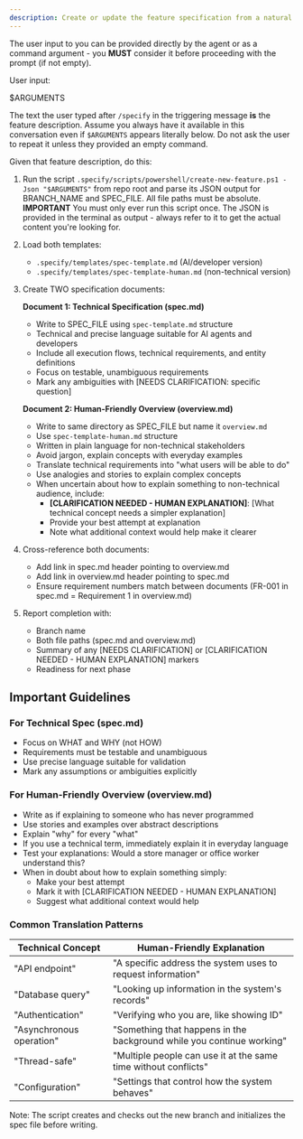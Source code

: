 ```yaml
---
description: Create or update the feature specification from a natural language feature description.
---
```


The user input to you can be provided directly by the agent or as a command argument - you **MUST** consider it before proceeding with the prompt (if not empty).

User input:

$ARGUMENTS

The text the user typed after `/specify` in the triggering message **is** the feature description. Assume you always have it available in this conversation even if `$ARGUMENTS` appears literally below. Do not ask the user to repeat it unless they provided an empty command.

Given that feature description, do this:

1. Run the script `.specify/scripts/powershell/create-new-feature.ps1 -Json "$ARGUMENTS"` from repo root and parse its JSON output for BRANCH_NAME and SPEC_FILE. All file paths must be absolute.
   **IMPORTANT** You must only ever run this script once. The JSON is provided in the terminal as output - always refer to it to get the actual content you're looking for.

2. Load both templates:
   - `.specify/templates/spec-template.md` (AI/developer version)
   - `.specify/templates/spec-template-human.md` (non-technical version)

3. Create TWO specification documents:

   **Document 1: Technical Specification (spec.md)**
   - Write to SPEC_FILE using `spec-template.md` structure
   - Technical and precise language suitable for AI agents and developers
   - Include all execution flows, technical requirements, and entity definitions
   - Focus on testable, unambiguous requirements
   - Mark any ambiguities with [NEEDS CLARIFICATION: specific question]

   **Document 2: Human-Friendly Overview (overview.md)**
   - Write to same directory as SPEC_FILE but name it `overview.md`
   - Use `spec-template-human.md` structure
   - Written in plain language for non-technical stakeholders
   - Avoid jargon, explain concepts with everyday examples
   - Translate technical requirements into "what users will be able to do"
   - Use analogies and stories to explain complex concepts
   - When uncertain about how to explain something to non-technical audience, include:
     - **[CLARIFICATION NEEDED - HUMAN EXPLANATION]**: [What technical concept needs a simpler explanation]
     - Provide your best attempt at explanation
     - Note what additional context would help make it clearer

4. Cross-reference both documents:
   - Add link in spec.md header pointing to overview.md
   - Add link in overview.md header pointing to spec.md
   - Ensure requirement numbers match between documents (FR-001 in spec.md = Requirement 1 in overview.md)

5. Report completion with:
   - Branch name
   - Both file paths (spec.md and overview.md)
   - Summary of any [NEEDS CLARIFICATION] or [CLARIFICATION NEEDED - HUMAN EXPLANATION] markers
   - Readiness for next phase

## Important Guidelines

### For Technical Spec (spec.md)
- Focus on WHAT and WHY (not HOW)
- Requirements must be testable and unambiguous
- Use precise language suitable for validation
- Mark any assumptions or ambiguities explicitly

### For Human-Friendly Overview (overview.md)
- Write as if explaining to someone who has never programmed
- Use stories and examples over abstract descriptions
- Explain "why" for every "what"
- If you use a technical term, immediately explain it in everyday language
- Test your explanations: Would a store manager or office worker understand this?
- When in doubt about how to explain something simply:
  - Make your best attempt
  - Mark it with [CLARIFICATION NEEDED - HUMAN EXPLANATION]
  - Suggest what additional context would help

### Common Translation Patterns

| Technical Concept | Human-Friendly Explanation |
|------------------|----------------------------|
| "API endpoint" | "A specific address the system uses to request information" |
| "Database query" | "Looking up information in the system's records" |
| "Authentication" | "Verifying who you are, like showing ID" |
| "Asynchronous operation" | "Something that happens in the background while you continue working" |
| "Thread-safe" | "Multiple people can use it at the same time without conflicts" |
| "Configuration" | "Settings that control how the system behaves" |

Note: The script creates and checks out the new branch and initializes the spec file before writing.
